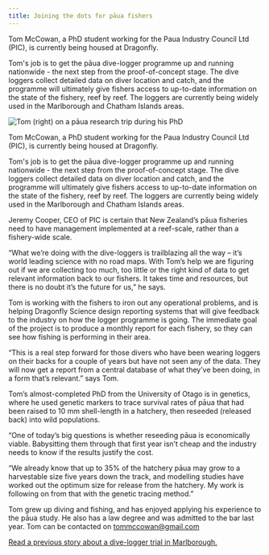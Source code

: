 ```yaml
---
title: Joining the dots for pāua fishers
---
```


Tom McCowan, a PhD student working for the Paua Industry Council Ltd
(PIC), is currently being housed at Dragonfly.

Tom's job is to get the pāua dive-logger programme up and running
nationwide - the next step from the proof-of-concept stage. The dive
loggers collect detailed data on diver location and catch, and the
programme will ultimately give fishers access to up-to-date
information on the state of the fishery, reef by reef. The loggers are
currently being widely used in the Marlborough and Chatham Islands
areas.

<!--more-->

![Tom (right) on a pāua research trip  during his
PhD](../posts/2012-11-29-tom-mccowan/Tom-McCowan.jpg)

Tom McCowan, a
PhD student working for the Paua Industry Council Ltd (PIC), is
currently being housed at Dragonfly.

Tom's job is to get the pāua dive-logger programme up and running
nationwide - the next step from the proof-of-concept stage. The dive
loggers collect detailed data on diver location and catch, and the
programme will ultimately give fishers access to up-to-date
information on the state of the fishery, reef by reef. The loggers are
currently being widely used in the Marlborough and Chatham Islands
areas.

Jeremy Cooper, CEO of PIC is certain that New Zealand’s pāua fisheries
need to have management implemented at a reef-scale, rather than a
fishery-wide scale.

“What we’re doing with the dive-loggers is trailblazing all the way –
it’s world leading science with no road maps. With Tom’s help we are
figuring out if we are collecting too much, too little or the right
kind of data to get relevant information back to our fishers. It takes
time and resources, but there is no doubt it’s the future for us,” he
says.

Tom is working with the fishers to iron out any operational problems,
and is helping Dragonfly Science design reporting systems that will
give feedback to the industry on how the logger programme is going.
The immediate goal of the project is to produce a monthly report for
each fishery, so they can see how fishing is performing in their area.

“This is a real step forward for those divers who have been wearing
loggers on their backs for a couple of years but have not seen any of
the data. They will now get a report from a central database of what
they’ve been doing, in a form that’s relevant.” says Tom.

Tom’s almost-completed PhD from the University of Otago is in
genetics, where he used genetic markers to trace survival rates of
pāua that had been raised to 10 mm shell-length in a hatchery, then
reseeded (released back) into wild populations.

“One of today’s big questions is whether reseeding pāua is
economically viable. Babysitting them through that first year isn’t
cheap and the industry needs to know if the results justify the cost.

“We already know that up to 35% of the hatchery pāua may grow to a
harvestable size five years down the track, and modelling studies have
worked out the optimum size for release from the hatchery. My work is
following on from that with the genetic tracing method.”

Tom grew up diving and fishing, and has enjoyed applying his
experience to the pāua study. He also has a law degree and was
admitted to the bar last year. Tom can be contacted on
[tommccowan@gmail.com](mailto:tommccowan@gmail.com)

[Read a previous story about a dive-logger trial in
Marlborough.](http://www.dragonfly.co.nz/posts/2012/06/13/mapping-paua/)
